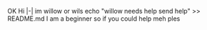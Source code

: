 OK
Hi |-|
im willow or wils
echo "willow needs help send help" >> README.md
I am a beginner so if you could help meh ples
